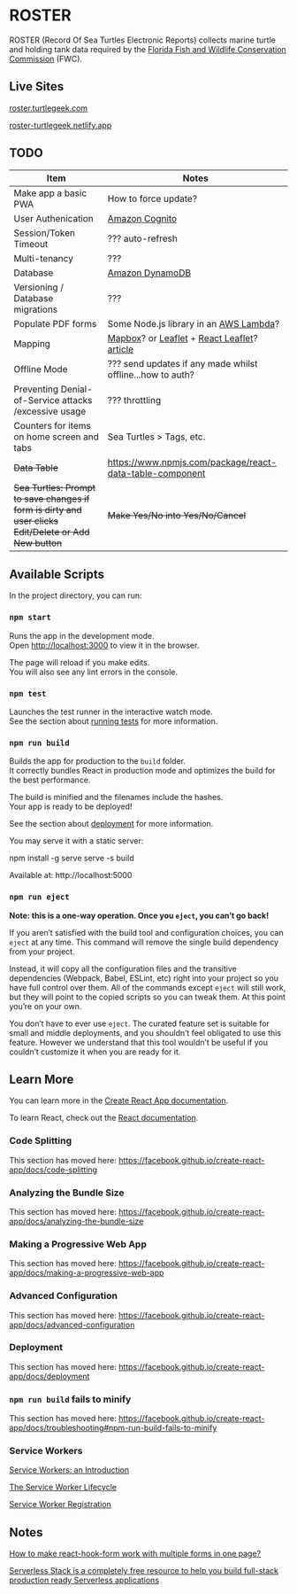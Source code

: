 # ROSTER
ROSTER (Record Of Sea Turtles Electronic Reports) collects marine turtle and holding tank data required by the [Florida Fish and Wildlife Conservation Commission](https://myfwc.com/wildlifehabitats/wildlife/sea-turtle/) (FWC).

## Live Sites

[roster.turtlegeek.com](https://roster.turtlegeek.com/)

[roster-turtlegeek.netlify.app](https://roster-turtlegeek.netlify.app/)

## TODO

| Item | Notes |
|------|-------|
| Make app a basic PWA | How to force update? |
| User Authenication | [Amazon Cognito](https://aws.amazon.com/cognito/) |
| Session/Token Timeout | ??? auto-refresh |
| Multi-tenancy | ??? |
| Database | [Amazon DynamoDB](https://aws.amazon.com/dynamodb) |
| Versioning / Database migrations | ??? |
| Populate PDF forms | Some Node.js library in an [AWS Lambda](https://aws.amazon.com/lambda)? |
| Mapping | [Mapbox](https://www.mapbox.com/)? or [Leaflet](https://leafletjs.com/) + [React Leaflet](https://react-leaflet.js.org/)? [article](https://www.smashingmagazine.com/2020/02/javascript-maps-react-leaflet/) |
| Offline Mode | ??? send updates if any made whilst offline...how to auth? |
| Preventing Denial-of-Service attacks /excessive usage | ??? throttling |
| Counters for items on home screen and tabs | Sea Turtles > Tags, etc. |
| ~~Data Table~~ | https://www.npmjs.com/package/react-data-table-component |
| ~~Sea Turtles: Prompt to save changes if form is dirty and user clicks Edit/Delete or Add New button~~ | ~~Make Yes/No into Yes/No/Cancel~~ |

## Available Scripts

In the project directory, you can run:

### `npm start`

Runs the app in the development mode.<br />
Open [http://localhost:3000](http://localhost:3000) to view it in the browser.

The page will reload if you make edits.<br />
You will also see any lint errors in the console.

### `npm test`

Launches the test runner in the interactive watch mode.<br />
See the section about [running tests](https://facebook.github.io/create-react-app/docs/running-tests) for more information.

### `npm run build`

Builds the app for production to the `build` folder.<br />
It correctly bundles React in production mode and optimizes the build for the best performance.

The build is minified and the filenames include the hashes.<br />
Your app is ready to be deployed!

See the section about [deployment](https://facebook.github.io/create-react-app/docs/deployment) for more information.

You may serve it with a static server:

  npm install -g serve
  serve -s build

Available at:  http://localhost:5000

### `npm run eject`

**Note: this is a one-way operation. Once you `eject`, you can’t go back!**

If you aren’t satisfied with the build tool and configuration choices, you can `eject` at any time. This command will remove the single build dependency from your project.

Instead, it will copy all the configuration files and the transitive dependencies (Webpack, Babel, ESLint, etc) right into your project so you have full control over them. All of the commands except `eject` will still work, but they will point to the copied scripts so you can tweak them. At this point you’re on your own.

You don’t have to ever use `eject`. The curated feature set is suitable for small and middle deployments, and you shouldn’t feel obligated to use this feature. However we understand that this tool wouldn’t be useful if you couldn’t customize it when you are ready for it.

## Learn More

You can learn more in the [Create React App documentation](https://facebook.github.io/create-react-app/docs/getting-started).

To learn React, check out the [React documentation](https://reactjs.org/).

### Code Splitting

This section has moved here: https://facebook.github.io/create-react-app/docs/code-splitting

### Analyzing the Bundle Size

This section has moved here: https://facebook.github.io/create-react-app/docs/analyzing-the-bundle-size

### Making a Progressive Web App

This section has moved here: https://facebook.github.io/create-react-app/docs/making-a-progressive-web-app

### Advanced Configuration

This section has moved here: https://facebook.github.io/create-react-app/docs/advanced-configuration

### Deployment

This section has moved here: https://facebook.github.io/create-react-app/docs/deployment

### `npm run build` fails to minify

This section has moved here: https://facebook.github.io/create-react-app/docs/troubleshooting#npm-run-build-fails-to-minify

### Service Workers

[Service Workers: an Introduction](https://developers.google.com/web/fundamentals/primers/service-workers)

[The Service Worker Lifecycle](https://developers.google.com/web/fundamentals/primers/service-workers/lifecycle)

[Service Worker Registration](https://developers.google.com/web/fundamentals/primers/service-workers/registration)

## Notes

[How to make react-hook-form work with multiple forms in one page?](https://stackoverflow.com/questions/60276510/how-to-make-react-hook-form-work-with-multiple-forms-in-one-page)

[Serverless Stack is a completely free resource to help you build full-stack production ready Serverless applications](https://serverless-stack.com/)
